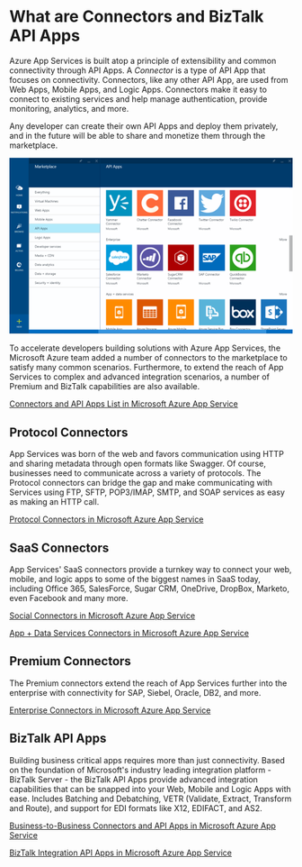 <properties 
	pageTitle="What are Connectors and BizTalk API Apps" 
	description="Learn about API Apps, Connectors and BizTalk API Apps" 
	services="app-service\logic" 
	documentationCenter="" 
	authors="joshtwist" 
	manager="dwrede" 
	editor=""/>

<tags 
	ms.service="app-service-logic" 
	ms.workload="integration" 
	ms.tgt_pltfrm="na" 
	ms.devlang="na" 
	ms.topic="article" 
	ms.date="03/24/2015" 
	ms.author="jtwist"/>

# What are Connectors and BizTalk API Apps

Azure App Services is built atop a principle of extensibility and common connectivity through API Apps. A *Connector* is a type of API App that focuses on connectivity. Connectors, like any other API App, are used from Web Apps, Mobile Apps, and Logic Apps. Connectors make it easy to connect to existing services and help manage authentication, provide monitoring, analytics, and more.

Any developer can create their own API Apps and deploy them privately, and in the future will be able to share and monetize them through the marketplace. 

![API Apps Marketplace](./media/app-service-learn-about-flows-preview/Marketplace.png)

To accelerate developers building solutions with Azure App Services, the Microsoft Azure team added a number of connectors to the marketplace to satisfy many common scenarios. Furthermore, to extend the reach of App Services to complex and advanced integration scenarios, a number of Premium and BizTalk capabilities are also available.

[Connectors and API Apps List in Microsoft Azure App Service](app-service-logic-connectors-list.md)


## Protocol Connectors
App Services was born of the web and favors communication using HTTP and sharing metadata through open formats like Swagger. Of course, businesses need to communicate across a variety of protocols. The Protocol connectors can bridge the gap and make communicating with Services using FTP, SFTP, POP3/IMAP, SMTP, and SOAP services as easy as making an HTTP call.  

[Protocol Connectors in Microsoft Azure App Service](app-service-logic-protocol-connectors.md)


## SaaS Connectors
App Services' SaaS connectors provide a turnkey way to connect your web, mobile, and logic apps to some of the biggest names in SaaS today, including Office 365, SalesForce, Sugar CRM, OneDrive, DropBox, Marketo, even Facebook and many more.

[Social Connectors in Microsoft Azure App Service](app-service-logic-social-connectors.md)

[App + Data Services Connectors in Microsoft Azure App Service](app-service-logic-data-connectors.md)


## Premium Connectors 
The Premium connectors extend the reach of App Services further into the enterprise with connectivity for SAP, Siebel, Oracle, DB2, and more.

[Enterprise Connectors in Microsoft Azure App Service](app-service-logic-enterprise-connectors.md)


## BizTalk API Apps
Building business critical apps requires more than just connectivity. Based on the foundation of Microsoft's industry leading integration platform - BizTalk Server - the BizTalk API Apps provide advanced integration capabilities that can be snapped into your Web, Mobile and Logic Apps with ease. Includes Batching and Debatching, VETR (Validate, Extract, Transform and Route), and support for EDI formats like X12, EDIFACT, and AS2.

[Business-to-Business Connectors and API Apps in Microsoft Azure App Service](app-service-logic-b2b-connectors.md)<br/>

[BizTalk Integration API Apps in Microsoft Azure App Service](app-service-logic-integration-connectors.md)